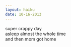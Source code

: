 ```yaml
---
layout: haiku
date: 10-16-2013
---
```


super crappy day<br>
asleep almost the whole time<br>
and then mom got home
